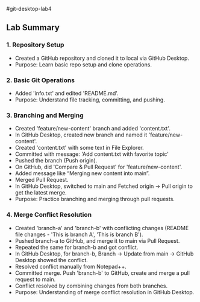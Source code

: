 #git-desktop-lab4

## Lab Summary

### 1. Repository Setup
- Created a GitHub repository and cloned it to local via GitHub Desktop.
- Purpose: Learn basic repo setup and clone operations.

### 2. Basic Git Operations
- Added 'info.txt' and edited 'README.md'.
- Purpose: Understand file tracking, committing, and pushing.

### 3. Branching and Merging
- Created 'feature/new-content' branch and added 'content.txt'.
- In GitHub Desktop, created new branch and named it 'feature/new-content'.
- Created 'content.txt' with some text in File Explorer.
- Committed with message: 'Add content.txt with favorite topic'
- Pushed the branch (Push origin).
- On GitHub, did 'Compare & Pull Request' for 'feature/new-content'.
- Added message like “Merging new content into main”.
- Merged Pull Request.
- In GitHub Desktop, switched to main and Fetched origin -> Pull origin to get the latest merge.
- Purpose: Practice branching and merging through pull requests.

### 4. Merge Conflict Resolution
- Created 'branch-a' and 'branch-b' with conflicting changes (README file changes - 'This is branch A', 'This is branch B').
- Pushed branch-a to GitHub, and merge it to main via Pull Request.
- Repeated the same for branch-b and got conflict.
- In GitHub Desktop, for branch-b, Branch -> Update from main -> GitHub Desktop showed the conflict.
- Resolved conflict manually from Notepad++.
- Committed merge. Push 'branch-b' to GitHub, create and merge a pull request to main.
- Conflict resolved by combining changes from both branches.
- Purpose: Understanding of merge conflict resolution in GitHub Desktop.


